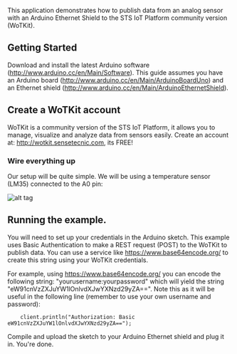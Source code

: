 
This application demonstrates how to publish data from an analog sensor with an Arduino Ethernet Shield to the STS IoT Platform community version (WoTKit). 

## Getting Started 

Download and install the latest Arduino software (http://www.arduino.cc/en/Main/Software). This guide assumes you have an Arduino board (http://www.arduino.cc/en/Main/ArduinoBoardUno) and an Ethernet shield (http://www.arduino.cc/en/Main/ArduinoEthernetShield).

## Create a WoTKit account

WoTKit is a community version of the STS IoT Platform, it allows you to manage, visualize and analyze data from sensors easily. Create an account at: http://wotkit.sensetecnic.com, its FREE! 

### Wire everything up

Our setup will be quite simple. We will be using a temperature sensor (LM35) connected to the A0 pin:

![alt tag](https://raw.github.com/sensetecnic/wotkit-example-arduino-sensor/sechematic_bb.jpg)

## Running the example.

You will need to set up your credentials in the Arduino sketch. This example uses Basic Authentication to make a REST request (POST) to the WoTKit to publish data. You can use a service like https://www.base64encode.org/ to create this string using your WoTKit credentials.

For example, using https://www.base64encode.org/ you can encode the following string: "yourusername:yourpassword" which will yield the string "eW91cnVzZXJuYW1lOnlvdXJwYXNzd29yZA==". Note this as it will be useful in the following line (remember to use your own username and password):

```
    client.println("Authorization: Basic eW91cnVzZXJuYW1lOnlvdXJwYXNzd29yZA==");
```

Compile and upload the sketch to your Arduino Ethernet shield and plug it in. You're done.
